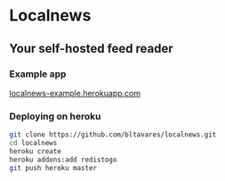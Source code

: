 # Localnews
## Your self-hosted feed reader

### Example app
[localnews-example.herokuapp.com](https://localnews-example.herokuapp.com)

### Deploying on heroku

```bash
git clone https://github.com/bltavares/localnews.git
cd localnews
heroku create
heroku addons:add redistogo
git push heroku master
```
